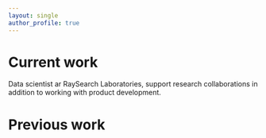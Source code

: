 ```yaml
---
layout: single
author_profile: true
---
```


# Current work
Data scientist ar RaySearch Laboratories, support research collaborations in addition to working with product development.

# Previous work

## 